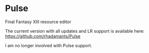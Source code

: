 # Pulse
Final Fantasy XIII resource editor

The current version with all updates and LR support is available here:
https://github.com/rhadamants/Pulse

I am no longer involved with Pulse support. 
